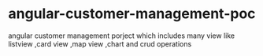 # angular-customer-management-poc
 angular customer management porject which includes many view like listview ,card view  ,map view   ,chart and crud operations
